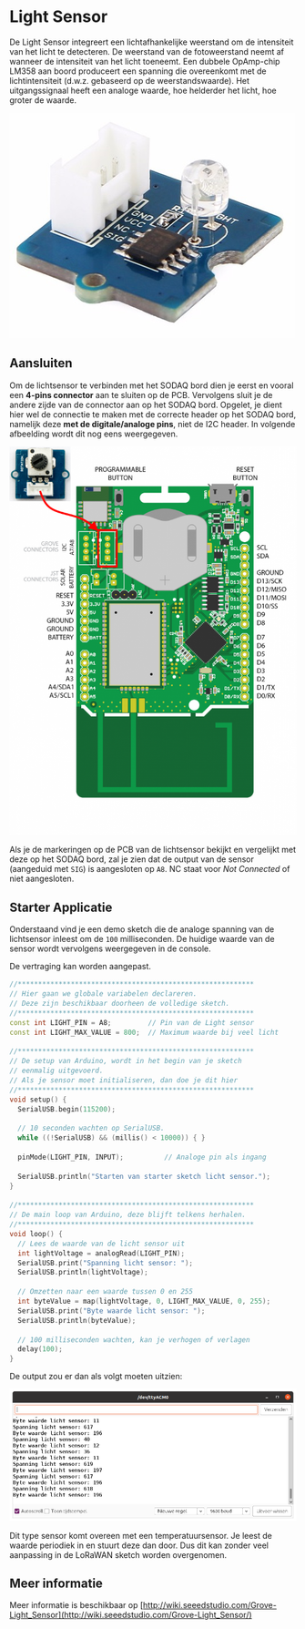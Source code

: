 # Light Sensor

De Light Sensor integreert een lichtafhankelijke weerstand om de intensiteit van het licht te detecteren. De weerstand van de fotoweerstand neemt af wanneer de intensiteit van het licht toeneemt. Een dubbele OpAmp-chip LM358 aan boord produceert een spanning die overeenkomt met de lichtintensiteit (d.w.z. gebaseerd op de weerstandswaarde). Het uitgangssignaal heeft een analoge waarde, hoe helderder het licht, hoe groter de waarde.

![Light Sensor](./img/light-sensor.jpg)

## Aansluiten

Om de lichtsensor te verbinden met het SODAQ bord dien je eerst en vooral een **4-pins connector** aan te sluiten op de PCB. Vervolgens sluit je de andere zijde van de connector aan op het SODAQ bord. Opgelet, je dient hier wel de connectie te maken met de correcte header op het SODAQ bord, namelijk deze **met de digitale/analoge pins**, niet de I2C header. In volgende afbeelding wordt dit nog eens weergegeven.

![Light Sensor op het SODAQ bord aansluiten](./img/connecting_light_sensor_to_sodaq.png)

Als je de markeringen op de PCB van de lichtsensor bekijkt en vergelijkt met deze op het SODAQ bord, zal je zien dat de output van de sensor (aangeduid met `SIG`) is aangesloten op `A8`. NC staat voor *Not Connected* of niet aangesloten.

## Starter Applicatie

Onderstaand vind je een demo sketch die de analoge spanning van de lichtsensor inleest om de `100` milliseconden. De huidige waarde van de sensor wordt vervolgens weergegeven in de console.

De vertraging kan worden aangepast.

```cpp
//**********************************************************
// Hier gaan we globale variabelen declareren.
// Deze zijn beschikbaar doorheen de volledige sketch.
//**********************************************************
const int LIGHT_PIN = A8;         // Pin van de Light sensor
const int LIGHT_MAX_VALUE = 800;  // Maximum waarde bij veel licht

//**********************************************************
// De setup van Arduino, wordt in het begin van je sketch
// eenmalig uitgevoerd.
// Als je sensor moet initialiseren, dan doe je dit hier
//**********************************************************
void setup() {
  SerialUSB.begin(115200);

  // 10 seconden wachten op SerialUSB. 
  while ((!SerialUSB) && (millis() < 10000)) { }
  
  pinMode(LIGHT_PIN, INPUT);          // Analoge pin als ingang

  SerialUSB.println("Starten van starter sketch licht sensor.");
}

//**********************************************************
// De main loop van Arduino, deze blijft telkens herhalen.
//**********************************************************
void loop() {
  // Lees de waarde van de licht sensor uit
  int lightVoltage = analogRead(LIGHT_PIN);
  SerialUSB.print("Spanning licht sensor: ");
  SerialUSB.println(lightVoltage);

  // Omzetten naar een waarde tussen 0 en 255
  int byteValue = map(lightVoltage, 0, LIGHT_MAX_VALUE, 0, 255);
  SerialUSB.print("Byte waarde licht sensor: ");
  SerialUSB.println(byteValue);

  // 100 milliseconden wachten, kan je verhogen of verlagen
  delay(100);
}
```

De output zou er dan als volgt moeten uitzien:

![Light Sensor Output](./img/light_sensor_output.png)

Dit type sensor komt overeen met een temperatuursensor. Je leest de waarde periodiek in en stuurt deze dan door. Dus dit kan zonder veel aanpassing in de LoRaWAN sketch worden overgenomen.

<!-- TODO: Eigenlijk kunnen we dit ook benaderen met events. Detecteren wanneer grens wordt overschreven. -->

## Meer informatie

Meer informatie is beschikbaar op [http://wiki.seeedstudio.com/Grove-Light_Sensor](http://wiki.seeedstudio.com/Grove-Light_Sensor/)

<!-- TODO: Things Network Decoder -->